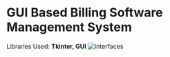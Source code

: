 # GUI Based Billing Software Management System
Libraries Used: **Tkinter, GUI**
![interfaces](https://github.com/user-attachments/assets/11037e0f-c142-465f-aa56-37755e7d9358)
